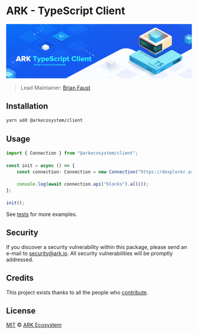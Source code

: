 # ARK - TypeScript Client

<p align="center">
    <img src="./banner.png" />
</p>

> Lead Maintainer: [Brian Faust](https://github.com/faustbrian)

## Installation

```bash
yarn add @arkecosystem/client
```

## Usage

```ts
import { Connection } from "@arkecosystem/client";

const init = async () => {
	const connection: Connection = new Connection("https://dexplorer.ark.io/api/v2");

	console.log(await connection.api("blocks").all());
};

init();
```

See [tests](https://github.com/ArkEcosystem/javascript-client/tree/master/__tests__/resources) for more examples.

## Security

If you discover a security vulnerability within this package, please send an e-mail to security@ark.io. All security vulnerabilities will be promptly addressed.

## Credits

This project exists thanks to all the people who [contribute](../../contributors).

## License

[MIT](LICENSE) © [ARK Ecosystem](https://ark.io)
